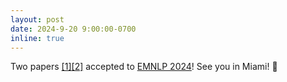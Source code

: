 ```yaml
---
layout: post
date: 2024-9-20 9:00:00-0700
inline: true
---
```


Two papers [[1]](https://aclanthology.org/2024.emnlp-main.1147.pdf)[[2]](https://aclanthology.org/2024.findings-emnlp.938.pdf) accepted to [EMNLP 2024](https://2024.emnlp.org/)! See you in Miami! 📃
